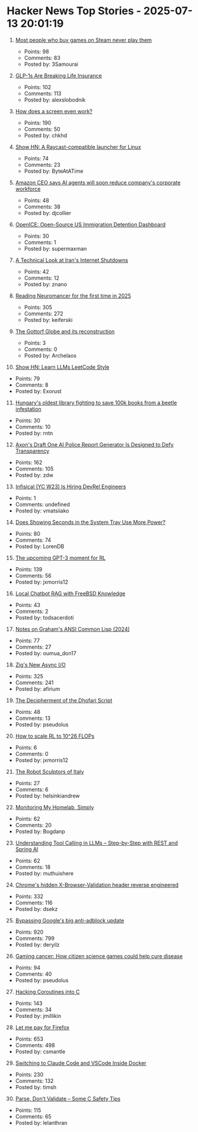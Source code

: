 # Hacker News Top Stories - 2025-07-13 20:01:19

1. [Most people who buy games on Steam never play them](https://howtomarketagame.com/2025/06/03/most-people-who-buy-your-game-wont-play-it/)
   - Points: 98
   - Comments: 83
   - Posted by: 3Samourai

2. [GLP-1s Are Breaking Life Insurance](https://www.glp1digest.com/p/how-glp-1s-are-breaking-life-insurance)
   - Points: 102
   - Comments: 113
   - Posted by: alexslobodnik

3. [How does a screen even work?](https://www.makingsoftware.com/chapters/how-a-screen-works)
   - Points: 190
   - Comments: 50
   - Posted by: chkhd

4. [Show HN: A Raycast-compatible launcher for Linux](https://github.com/ByteAtATime/raycast-linux)
   - Points: 74
   - Comments: 23
   - Posted by: ByteAtATime

5. [Amazon CEO says AI agents will soon reduce company's corporate workforce](https://www.cbsnews.com/news/amazon-ceo-generative-ai-corporate-workforce/)
   - Points: 48
   - Comments: 38
   - Posted by: djcollier

6. [OpenICE: Open-Source US Immigration Detention Dashboard](https://www.openice.org/)
   - Points: 30
   - Comments: 1
   - Posted by: supermaxman

7. [A Technical Look at Iran's Internet Shutdowns](https://zola.ink/blog/posts/a-technical-look-at-irans-internet-shutdown)
   - Points: 42
   - Comments: 12
   - Posted by: znano

8. [Reading Neuromancer for the first time in 2025](https://mbh4h.substack.com/p/neuromancer-2025-review-william-gibson)
   - Points: 305
   - Comments: 272
   - Posted by: keiferski

9. [The Gottorf Globe and its reconstruction](https://gottorfer-globus.de/en/the-gottorf-globe)
   - Points: 3
   - Comments: 0
   - Posted by: Archelaos

10. [Show HN: Learn LLMs LeetCode Style](https://github.com/Exorust/TorchLeet)
   - Points: 79
   - Comments: 8
   - Posted by: Exorust

11. [Hungary's oldest library fighting to save 100k books from a beetle infestation](https://www.nbcnews.com/world/hungary/hungary-pannonhalma-archabbey-beetle-infestation-rcna218539)
   - Points: 30
   - Comments: 10
   - Posted by: rntn

12. [Axon's Draft One AI Police Report Generator Is Designed to Defy Transparency](https://www.eff.org/deeplinks/2025/07/axons-draft-one-designed-defy-transparency)
   - Points: 162
   - Comments: 105
   - Posted by: zdw

13. [Infisical (YC W23) Is Hiring DevRel Engineers](https://www.ycombinator.com/companies/infisical/jobs/qCrLiJb-developer-relations)
   - Points: 1
   - Comments: undefined
   - Posted by: vmatsiiako

14. [Does Showing Seconds in the System Tray Use More Power?](https://www.lttlabs.com/blog/2025/07/11/does-showing-seconds-in-the-system-tray-actually-use-more-power)
   - Points: 80
   - Comments: 74
   - Posted by: LorenDB

15. [The upcoming GPT-3 moment for RL](https://www.mechanize.work/blog/the-upcoming-gpt-3-moment-for-rl/)
   - Points: 139
   - Comments: 56
   - Posted by: jxmorris12

16. [Local Chatbot RAG with FreeBSD Knowledge](https://hackacad.net/post/2025-07-12-local-chatbot-rag-with-freebsd-knowledge/)
   - Points: 43
   - Comments: 2
   - Posted by: todsacerdoti

17. [Notes on Graham's ANSI Common Lisp (2024)](https://courses.cs.northwestern.edu/325/readings/graham/graham-notes.html)
   - Points: 77
   - Comments: 27
   - Posted by: oumua_don17

18. [Zig's New Async I/O](https://kristoff.it/blog/zig-new-async-io/)
   - Points: 325
   - Comments: 241
   - Posted by: afirium

19. [The Decipherment of the Dhofari Script](https://www.science.org/content/article/mysterious-pre-islamic-script-oman-finally-deciphered)
   - Points: 48
   - Comments: 13
   - Posted by: pseudolus

20. [How to scale RL to 10^26 FLOPs](https://blog.jxmo.io/p/how-to-scale-rl-to-1026-flops)
   - Points: 6
   - Comments: 0
   - Posted by: jxmorris12

21. [The Robot Sculptors of Italy](https://www.bloomberg.com/features/2025-robot-sculptors-marble/)
   - Points: 27
   - Comments: 6
   - Posted by: helsinkiandrew

22. [Monitoring My Homelab, Simply](https://b.tuxes.uk/simple-homelab-monitoring.html)
   - Points: 62
   - Comments: 20
   - Posted by: Bogdanp

23. [Understanding Tool Calling in LLMs – Step-by-Step with REST and Spring AI](https://muthuishere.medium.com/understanding-tool-function-calling-in-llms-step-by-step-examples-in-rest-and-spring-ai-2149ecd6b18b)
   - Points: 62
   - Comments: 18
   - Posted by: muthuishere

24. [Chrome's hidden X-Browser-Validation header reverse engineered](https://github.com/dsekz/chrome-x-browser-validation-header)
   - Points: 332
   - Comments: 116
   - Posted by: dsekz

25. [Bypassing Google's big anti-adblock update](https://0x44.xyz/blog/web-request-blocking/)
   - Points: 920
   - Comments: 799
   - Posted by: deryilz

26. [Gaming cancer: How citizen science games could help cure disease](https://thereader.mitpress.mit.edu/how-citizen-science-games-could-help-cure-disease/)
   - Points: 94
   - Comments: 40
   - Posted by: pseudolus

27. [Hacking Coroutines into C](https://wiomoc.de/misc/posts/hacking_coroutines_into_c.html)
   - Points: 143
   - Comments: 34
   - Posted by: jmillikin

28. [Let me pay for Firefox](https://discourse.mozilla.org/t/let-me-pay-for-firefox/141297)
   - Points: 653
   - Comments: 498
   - Posted by: csmantle

29. [Switching to Claude Code and VSCode Inside Docker](https://timsh.org/claude-inside-docker/)
   - Points: 230
   - Comments: 132
   - Posted by: timsh

30. [Parse, Don’t Validate – Some C Safety Tips](https://www.lelanthran.com/chap13/content.html)
   - Points: 115
   - Comments: 65
   - Posted by: lelanthran

